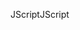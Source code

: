 <span data-ttu-id="f681d-101">JScript</span><span class="sxs-lookup"><span data-stu-id="f681d-101">JScript</span></span>